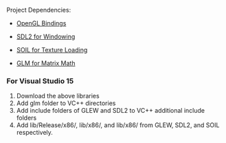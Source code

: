 Project Dependencies:
- [OpenGL Bindings](http://glew.sourceforge.net)

- [SDL2 for Windowing](https://www.libsdl.org/download-2.0.php)

- [SOIL for Texture Loading](http://www.lonesock.net/soil.html)

- [GLM for Matrix Math](http://glm.g-truc.net/0.9.8/index.html)

### For Visual Studio 15

1. Download the above libraries
2. Add glm folder to VC++ directories
3. Add include folders of GLEW and SDL2 to VC++ additional include folders
4. Add lib/Release/x86/, lib/x86/, and lib/x86/ from GLEW, SDL2, and SOIL respectively.


